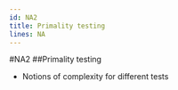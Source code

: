 ```yaml
---
id: NA2
title: Primality testing
lines: NA
---
```


#NA2
##Primality testing

* Notions of complexity for different tests

